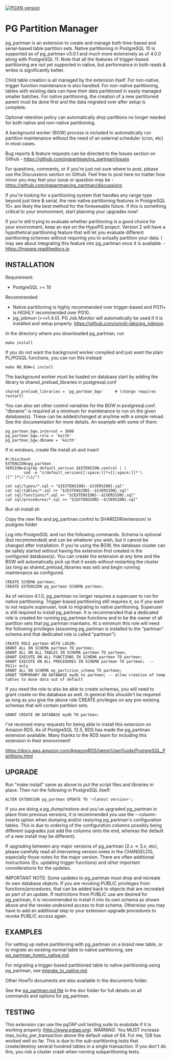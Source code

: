 [![PGXN version](https://badge.fury.io/pg/pg_partman.svg)](https://badge.fury.io/pg/pg_partman)

PG Partition Manager
====================

pg_partman is an extension to create and manage both time-based and serial-based table partition sets. Native partitioning in PostgreSQL 10 is supported as of pg_partman v3.0.1 and much more extensively as of 4.0.0 along with PostgreSQL 11. Note that all the features of trigger-based partitioning are not yet supported in native, but performance in both reads & writes is significantly better.

Child table creation is all managed by the extension itself. For non-native, trigger function maintenance is also handled. For non-native partitioning, tables with existing data can have their data partitioned in easily managed smaller batches. For native partitioning, the creation of a new partitioned parent must be done first and the data migrated over after setup is complete.

Optional retention policy can automatically drop partitions no longer needed for both native and non-native partitioning.

A background worker (BGW) process is included to automatically run partition maintenance without the need of an external scheduler (cron, etc) in most cases.

Bug reports & feature requests can be directed to the Issues section on Github - https://github.com/pgpartman/pg_partman/issues

For questions, comments, or if you're just not sure where to post, please use the Discussions section on Github. Feel free to post here no matter how minor you may feel your issue or question may be - https://github.com/pgpartman/pg_partman/discussions

If you're looking for a partitioning system that handles any range type beyond just time & serial, the new native partitioning features in PostgreSQL 10+ are likely the best method for the foreseeable future. If this is something critical to your environment, start planning your upgrades now!

If you're still trying to evaluate whether partitioning is a good choice for your environment, keep an eye on the HypoPG project. Version 2 will have a hypothetical partitioning feature that will let you evaluate different partitioning schemes without requiring you to actually partition your data. I may see about integrating this feature into pg_partman once it is available. - https://hypopg.readthedocs.io

INSTALLATION
------------
Requirement: 

 * PostgreSQL >= 10

Recommended: 

 * Native partitioning is highly recommended over trigger-based and PG11+ is HIGHLY recommended over PG10.
 * pg_jobmon (>=v1.4.0). PG Job Monitor will automatically be used if it is installed and setup properly.
https://github.com/omniti-labs/pg_jobmon



In the directory where you downloaded pg_partman, run

    make install
 

If you do not want the background worker compiled and just want the plain PL/PGSQL functions, you can run this instead:

    make NO_BGW=1 install

The background worker must be loaded on database start by adding the library to shared_preload_libraries in postgresql.conf

    shared_preload_libraries = 'pg_partman_bgw'     # (change requires restart)

You can also set other control variables for the BGW in postgresql.conf. "dbname" is required at a minimum for maintenance to run on the given database(s). These can be added/changed at anytime with a simple reload. See the documentation for more details. An example with some of them:

    pg_partman_bgw.interval = 3600
    pg_partman_bgw.role = 'keith'
    pg_partman_bgw.dbname = 'keith'

If in windows, create file install.sh and insert

    #!/bin/bash
    EXTENSION=pg_partman
    VERSION=$(grep default_version $EXTENSION.control | \
            sed -e "s/default_version[[:space:]]*=[[:space:]]*'\([^']*\)'/\1/")

    cat sql/types/*.sql > "${EXTENSION}--${VERSION}.sql"
    cat sql/tables/*.sql >> "${EXTENSION}--${VERSION}.sql"
    cat sql/functions/*.sql >> "${EXTENSION}--${VERSION}.sql"
    cat sql/procedures/*.sql >> "${EXTENSION}--${VERSION}.sql"

Run 
    sh install.sh

Copy the new file and pg_partman.control to SHAREDIR/extension/ in postgres folder

Log into PostgreSQL and run the following commands. Schema is optional (but recommended) and can be whatever you wish, but it cannot be changed after installation. If you're using the BGW, the database cluster can be safely started without having the extension first created in the configured database(s). You can create the extension at any time and the BGW will automatically pick up that it exists without restarting the cluster (as long as shared_preload_libraries was set) and begin running maintenance as configured.

    CREATE SCHEMA partman;
    CREATE EXTENSION pg_partman SCHEMA partman;

As of version 4.1.0, pg_partman no longer requires a superuser to run for native partitioning. Trigger-based partitioning still requires it, so if you want to not require superuser, look to migrating to native partitioning. Superuser is still required to install pg_partman. It is recommended that a dedicated role is created for running pg_partman functions and to be the owner of all partition sets that pg_partman maintains. At a minimum this role will need the following privileges (assuming pg_partman is installed to the "partman" schema and that dedicated role is called "partman"):

    CREATE ROLE partman WITH LOGIN;
    GRANT ALL ON SCHEMA partman TO partman;
    GRANT ALL ON ALL TABLES IN SCHEMA partman TO partman;
    GRANT EXECUTE ON ALL FUNCTIONS IN SCHEMA partman TO partman;
    GRANT EXECUTE ON ALL PROCEDURES IN SCHEMA partman TO partman;  -- PG11+ only
    GRANT ALL ON SCHEMA my_partition_schema TO partman;
    GRANT TEMPORARY ON DATABASE mydb to partman; -- allow creation of temp tables to move data out of default 

If you need the role to also be able to create schemas, you will need to grant create on the database as well. In general this shouldn't be required as long as you give the above role CREATE privileges on any pre-existing schemas that will contain partition sets.

    GRANT CREATE ON DATABASE mydb TO partman;

I've received many requests for being able to install this extension on Amazon RDS. As of PostgreSQL 12.5, RDS has made the pg_partman extension available. Many thanks to the RDS team for including this extension in their environment!

https://docs.aws.amazon.com/AmazonRDS/latest/UserGuide/PostgreSQL_Partitions.html

UPGRADE
-------

Run "make install" same as above to put the script files and libraries in place. Then run the following in PostgreSQL itself:

    ALTER EXTENSION pg_partman UPDATE TO '<latest version>';

If you are doing a pg_dump/restore and you've upgraded pg_partman in place from previous versions, it is recommended you use the --column-inserts option when dumping and/or restoring pg_partman's configuration tables. This is due to ordering of the configuration columns possibly being different (upgrades just add the columns onto the end, whereas the default of a new install may be different).

If upgrading between any major versions of pg_partman (2.x -> 3.x, etc), please carefully read all intervening version notes in the CHANGELOG, especially those notes for the major version. There are often additional instructions (Ex. updating trigger functions) and other important considerations for the updates.

IMPORTANT NOTE: Some updates to pg_partman must drop and recreate its own database objects. If you are revoking PUBLIC privileges from functions/procedures, that can be added back to objects that are recreated as part of an update. If restrictions from PUBLIC use are desired for pg_partman, it is recommended to install it into its own schema as shown above and the revoke undesired access to that schema. Otherwise you may have to add an additional step to your extension upgrade procedures to revoke PUBLIC access again.

EXAMPLES
--------
For setting up native partitioning with pg_partman on a brand new table, or to migrate an existing normal table to native partitioning, see [pg_partman_howto_native.md](doc/pg_partman_howto_native.md).

For migrating a trigger-based partitioned table to native partitioning using pg_partman, see [migrate_to_native.md](doc/migrate_to_native.md).

Other HowTo documents are also available in the documents folder.

See the [pg_partman.md file](doc/pg_partman.md) in the doc folder for full details on all commands and options for pg_partman.


TESTING
-------
This extension can use the pgTAP unit testing suite to evalutate if it is working properly (http://www.pgtap.org).
WARNING: You MUST increase max_locks_per_transaction above the default value of 64. For me, 128 has worked well so far. This is due to the sub-partitioning tests that create/destroy several hundred tables in a single transaction. If you don't do this, you risk a cluster crash when running subpartitioning tests.

